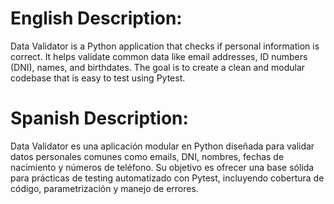 # English Description: 
Data Validator is a Python application that checks if personal information is correct. It helps validate common data like email addresses, ID numbers (DNI), names, and birthdates. The goal is to create a clean and modular codebase that is easy to test using Pytest.


# Spanish Description: 
Data Validator es una aplicación modular en Python diseñada para validar datos personales comunes como emails, DNI, nombres, fechas de nacimiento y números de teléfono. Su objetivo es ofrecer una base sólida para prácticas de testing automatizado con Pytest, incluyendo cobertura de código, parametrización y manejo de errores.

